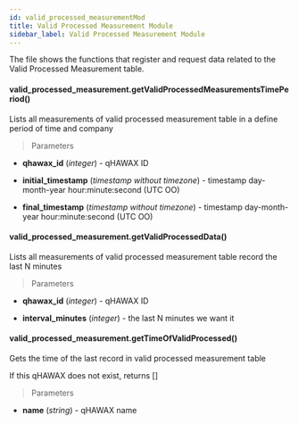 ```yaml
---
id: valid_processed_measurementMod
title: Valid Processed Measurement Module
sidebar_label: Valid Processed Measurement Module
---
```


The file shows the functions that register and request data related to the Valid Processed Measurement table.

#### <Highlight color="#b2e4f7">valid_processed_measurement.getValidProcessedMeasurementsTimePeriod()</Highlight>

Lists all measurements of valid processed measurement table in a define period of time and company

>Parameters

* **qhawax_id** (*integer*) - qHAWAX ID

* **initial_timestamp** (*timestamp without timezone*) - timestamp day-month-year hour:minute:second (UTC OO)

* **final_timestamp** (*timestamp without timezone*) - timestamp day-month-year hour:minute:second (UTC OO)


#### <Highlight color="#b2e4f7">valid_processed_measurement.getValidProcessedData()</Highlight>

Lists all measurements of valid processed measurement table record the last N minutes

>Parameters

* **qhawax_id** (*integer*) - qHAWAX ID

* **interval_minutes** (*integer*) - the last N minutes we want it

#### <Highlight color="#b2e4f7">valid_processed_measurement.getTimeOfValidProcessed()</Highlight>

Gets the time of the last record in valid processed measurement table

If this qHAWAX does not exist, returns []

>Parameters

* **name** (*string*) - qHAWAX name
